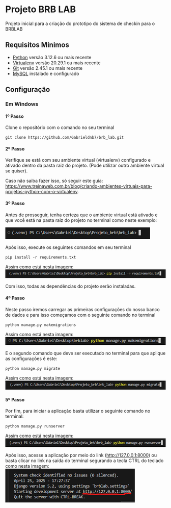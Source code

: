# Projeto BRB LAB

Projeto inicial para a criação do prototipo do sistema de checkin para o BRBLAB

## Requisitos Mínimos

* [Python](https://www.python.org/downloads/) versão 3.12.6 ou mais recente
* [Virtualenv](https://virtualenv.pypa.io/en/latest/installation.html) versão 20.29.1 ou mais recente
* [Git](https://www.git-scm.com/downloads) versão 2.45.1 ou mais recente
* [MySQL](https://dev.mysql.com/downloads/) instalado e configurado

## Configuração

### Em Windows

#### 1º Passo
Clone o repositório com o comando no seu terminal
```
git clone https://github.com/Gabrieldnb7/brb_lab.git
```

#### 2º Passo

Verifique se está com seu ambiente virtual (virtualenv) configurado e ativado dentro da pasta raiz do projeto. (Pode utilizar outro ambiente virtual se quiser).

Caso não saiba fazer isso, só seguir este guia: https://www.treinaweb.com.br/blog/criando-ambientes-virtuais-para-projetos-python-com-o-virtualenv. 
    
#### 3º Passo

Antes de prosseguir, tenha certeza que o ambiente virtual está ativado e que você está na pasta raiz do projeto no terminal como neste exemplo: 

![alt text](brblab/static/readme/image-2.png)

Após isso, execute os seguintes comandos em seu terminal

```
pip install -r requirements.txt
``` 
Assim como está nesta imagem: ![alt text](brblab/static/readme/image-3.png)

Com isso, todas as dependências do projeto serão instaladas.

#### 4º Passo

Neste passo iremos carregar as primeiras configurações do nosso banco de dados e para isso começamos com o seguinte comando no terminal

```
python manage.py makemigrations
```
Assim como está nesta imagem: ![alt text](brblab/static/readme/image-4.png)

E o segundo comando que deve ser executado no terminal para que aplique as configurações é este:

```
python manage.py migrate
```
Assim como está nesta imagem: ![alt text](brblab/static/readme/image-5.png)

#### 5º Passo

Por fim, para iniciar a aplicação basta utilizar o seguinte comando no terminal:
```
python manage.py runserver
```
Assim como está nesta imagem: ![alt text](brblab/static/readme/image-6.png)

Após isso, acesse a aplicação por meio do link (http://127.0.0.1:8000) ou basta clicar no link na saída do terminal segurando a tecla CTRL do teclado como nesta imagem: ![alt text](brblab/static/readme/image-7.png)
